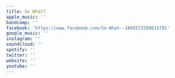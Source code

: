 ```yaml
---
title: So What?
apple_music: ''
bandcamp: ''
facebook: 'https://www.facebook.com/So-What--1845572269015791'
google_music: ''
instagram: ''
soundcloud: ''
spotify: ''
twitter: ''
website: ''
youtube: ''
---
```

